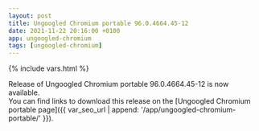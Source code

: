 ```yaml
---
layout: post
title: Ungoogled Chromium portable 96.0.4664.45-12
date: 2021-11-22 20:16:00 +0100
app: ungoogled-chromium
tags: [ungoogled-chromium]
---
```

{% include vars.html %}

Release of Ungoogled Chromium portable 96.0.4664.45-12 is now available.<br />
You can find links to download this release on the [Ungoogled Chromium portable page]({{ var_seo_url | append: '/app/ungoogled-chromium-portable/' }}).
